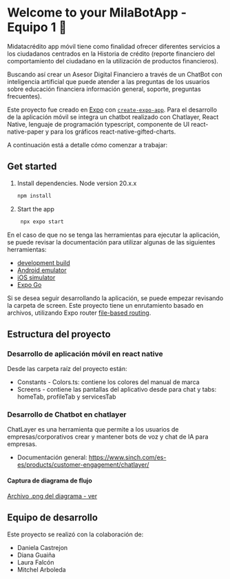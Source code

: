 # Welcome to your MilaBotApp - Equipo 1 👋

Midatacrédito app móvil tiene como finalidad ofrecer diferentes servicios a los ciudadanos centrados en la Historia de crédito (reporte financiero del comportamiento del ciudadano en la utilización de productos
financieros). 

Buscando así crear un Asesor Digital Financiero a través de un ChatBot con inteligencia artificial que puede atender a las preguntas de los usuarios sobre educación financiera información general, soporte,
preguntas frecuentes).

Este proyecto fue creado en [Expo](https://expo.dev) con [`create-expo-app`](https://www.npmjs.com/package/create-expo-app).
Para el desarrollo de la aplicación móvil se integra un chatbot realizado con Chatlayer, React Native, lenguaje de programación typescript, componente de UI react-native-paper y para los gráficos react-native-gifted-charts.

A continuación está a detalle cómo comenzar a trabajar:

## Get started

1. Install dependencies. Node version 20.x.x
   

   ```bash
   npm install
   ```

2. Start the app

   ```bash
    npx expo start
   ```


En el caso de que no se tenga las herramientas para ejecutar la aplicación, se puede revisar la documentación para utilizar algunas de las siguientes herramientas:

- [development build](https://docs.expo.dev/develop/development-builds/introduction/)
- [Android emulator](https://docs.expo.dev/workflow/android-studio-emulator/)
- [iOS simulator](https://docs.expo.dev/workflow/ios-simulator/)
- [Expo Go](https://expo.dev/go)


Si se desea seguir desarrollando la aplicación, se puede empezar revisando la carpeta de screen. Este proyecto tiene un enrutamiento basado en archivos, utilizando Expo router [file-based routing](https://docs.expo.dev/router/introduction).

## Estructura del proyecto
### Desarrollo de aplicación móvil en react native
Desde las carpeta raíz del proyecto están:
- Constants - Colors.ts: contiene los colores del manual de marca
- Screens - contiene las pantallas del aplicativo desde para chat y tabs: homeTab, profileTab y servicesTab 

### Desarrollo de Chatbot en chatlayer
ChatLayer es una herramienta que permite a los usuarios de empresas/corporativos crear y mantener bots de voz y chat de IA para empresas.
- Documentación general: https://www.sinch.com/es-es/products/customer-engagement/chatlayer/ 

#### Captura de diagrama de flujo
[Archivo .png del diagrama - ver ](https://drive.google.com/file/d/15WoOi85i4Hl6OHnKpiMUf2uccKdtfiCe/view?usp=sharing)

## Equipo de desarrollo

Este proyecto se realizó con la colaboración de:

- Daniela Castrejon
- Diana Guaiña
- Laura Falcón
- Mitchel Arboleda

